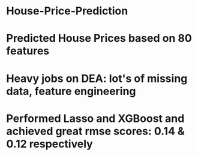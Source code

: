 # House-Price-Prediction
# Predicted House Prices based on 80 features
# Heavy jobs on DEA: lot's of missing data, feature engineering
# Performed Lasso and XGBoost and achieved great rmse scores: 0.14 & 0.12 respectively
